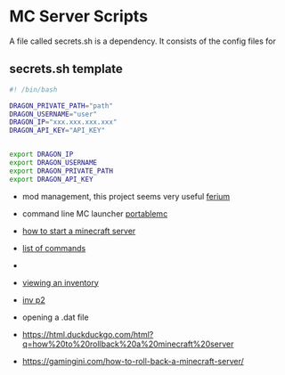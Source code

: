 # MC Server Scripts

A file called secrets.sh is a dependency. It consists of the config files for

## secrets.sh template

```sh
#! /bin/bash

DRAGON_PRIVATE_PATH="path"
DRAGON_USERNAME="user"
DRAGON_IP="xxx.xxx.xxx.xxx"
DRAGON_API_KEY="API_KEY"


export DRAGON_IP
export DRAGON_USERNAME
export DRAGON_PRIVATE_PATH
export DRAGON_API_KEY
```

- mod management, this project seems very useful [ferium](https://github.com/gorilla-devs/ferium)
- command line MC launcher [portablemc](https://github.com/mindstorm38/portablemc)

- [how to start a minecraft server](https://www.reddit.com/r/admincraft/comments/1bsn5dk/so_you_want_to_start_a_java_minecraft_server/)
- [list of commands](https://minecraft.fandom.com/wiki/Commands)
-

- [viewing an inventory](https://www.reddit.com/r/MinecraftCommands/comments/gj1cne/is_there_a_way_to_see_a_players_inventory/)
- [inv p2](https://gaming.stackexchange.com/questions/330926/how-to-look-what-other-players-inventory-contains)

- opening a .dat file
- <https://html.duckduckgo.com/html?q=how%20to%20rollback%20a%20minecraft%20server>
- <https://gamingini.com/how-to-roll-back-a-minecraft-server/>

